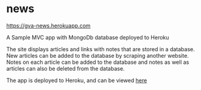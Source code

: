 # news

https://gva-news.herokuapp.com

A Sample MVC app with MongoDb database deployed to Heroku

The site displays articles and links with notes that are stored in a database. New articles can be added to the database by scraping another website. Notes on each article can be added to the database and notes as well as articles can also be deleted from the database.

The app is deployed to Heroku, and can be viewed 
[here](https://gva-news.herokuapp.com)